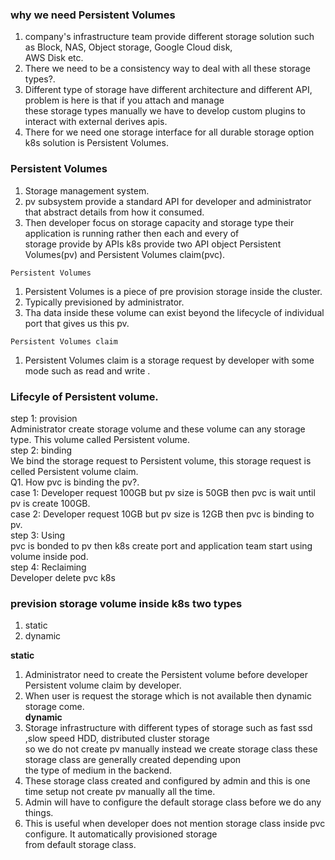 ### why we need Persistent Volumes  
1. company's infrastructure  team provide different storage solution such as Block, NAS, Object storage, Google Cloud disk,  
AWS Disk etc.  
2. There we need to be a consistency way to deal with all these storage types?.    
3. Different type of storage have different architecture and different API, problem is here is that if you attach and manage   
these storage types manually we have to develop custom plugins to interact with external derives apis.   
4. There for we need one storage interface for all durable storage option k8s solution is Persistent Volumes.  
### Persistent Volumes    
1. Storage management system.  
2. pv subsystem provide a standard API for developer and administrator that abstract details from how it consumed.  
3. Then developer focus on storage capacity and storage type their application is running rather then each and every of   
storage provide by APIs k8s provide two API object Persistent Volumes(pv) and Persistent Volumes claim(pvc).  

`Persistent Volumes`   
1. Persistent Volumes is a piece of pre provision storage inside the cluster.    
2. Typically previsioned by administrator.  
3. Tha data inside these volume can exist beyond the lifecycle of individual port that gives us this pv.  
     
 `Persistent Volumes claim`   
 1. Persistent Volumes claim is a storage request by developer with some mode such as read and write .    
 
 ###  Lifecyle of Persistent volume.    
step 1: provision  
Administrator create storage volume and these volume can any storage type. This volume called Persistent volume.  
step 2: binding  
We bind the storage request to Persistent volume, this storage request is celled Persistent volume claim.  
Q1. How pvc is binding the pv?.  
case 1: Developer request 100GB but pv size is 50GB then pvc is wait until pv is create 100GB.  
case 2: Developer request 10GB but pv size is 12GB then pvc is binding to pv.   
step 3: Using  
pvc is bonded to pv then k8s create port and application team start using volume inside pod.  
step 4: Reclaiming   
Developer delete pvc k8s  

### prevision storage volume inside k8s two types   
1. static   
2. dynamic   
  
**static**  
1. Administrator need to create the Persistent volume before developer Persistent volume claim by developer.  
2. When user is request the storage which is not available then dynamic storage come.      
**dynamic**  
1. Storage infrastructure with different types of storage such as fast ssd ,slow speed HDD, distributed  cluster storage  
so we do not create pv manually instead we create storage class these storage class are generally created depending upon   
the type of medium in the backend.    
2. These storage class created and configured by admin and this is one time setup not create pv manually all the time.  
3. Admin will have to configure the default storage class before we do any things.  
4. This is useful when developer does not mention storage class inside pvc configure. It automatically provisioned storage    
from default storage class.  
      